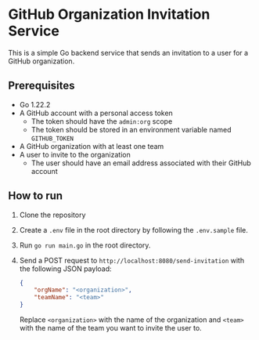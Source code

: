 # GitHub Organization Invitation Service

This is a simple Go backend service that sends an invitation to a user for a GitHub organization.

## Prerequisites
- Go 1.22.2
- A GitHub account with a personal access token
    - The token should have the `admin:org` scope
    - The token should be stored in an environment variable named `GITHUB_TOKEN`
- A GitHub organization with at least one team
- A user to invite to the organization
    - The user should have an email address associated with their GitHub account

## How to run

1. Clone the repository
2. Create a `.env` file in the root directory by following the `.env.sample` file.
3. Run `go run main.go` in the root directory.
4. Send a POST request to `http://localhost:8080/send-invitation` with the following JSON payload:
    
    ```json
    {
        "orgName": "<organization>",
        "teamName": "<team>"
    }
    ```

    Replace `<organization>` with the name of the organization and `<team>` with the name of the team you want to invite the user to.